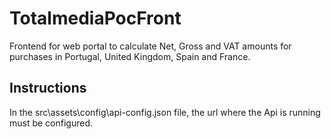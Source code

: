 # TotalmediaPocFront
Frontend for web portal to calculate Net, Gross and VAT amounts for purchases in Portugal, United Kingdom, Spain and France.

## Instructions
In the src\assets\config\api-config.json file, the url where the Api is running must be configured.


